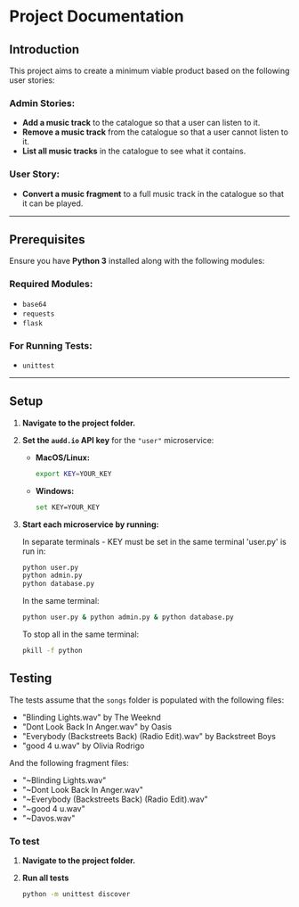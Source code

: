 # Project Documentation

## Introduction

This project aims to create a minimum viable product based on the following user stories:

### Admin Stories:
- **Add a music track** to the catalogue so that a user can listen to it.  
- **Remove a music track** from the catalogue so that a user cannot listen to it.  
- **List all music tracks** in the catalogue to see what it contains.  

### User Story:
- **Convert a music fragment** to a full music track in the catalogue so that it can be played.  

---

## Prerequisites

Ensure you have **Python 3** installed along with the following modules:

### Required Modules:
- `base64`
- `requests`
- `flask`

### For Running Tests:
- `unittest`

---

## Setup

1. **Navigate to the project folder.**  

2. **Set the `audd.io` API key** for the `"user"` microservice:  
   - **MacOS/Linux:**  
     ```sh
     export KEY=YOUR_KEY
     ```
   - **Windows:**  
     ```sh
     set KEY=YOUR_KEY
     ```

3. **Start each microservice by running:**

    In separate terminals - KEY must be set in the same terminal 'user.py' is run in:
    ```sh
    python user.py
    python admin.py
    python database.py
    ```

    In the same terminal:
    ```sh
    python user.py & python admin.py & python database.py
    ```
    To stop all in the same terminal:
    ```sh
    pkill -f python
    ```

## Testing

The tests assume that the `songs` folder is populated with the following files:

- "Blinding Lights.wav" by The Weeknd
- "Dont Look Back In Anger.wav" by Oasis
- "Everybody (Backstreets Back) (Radio Edit).wav" by Backstreet Boys
- "good 4 u.wav" by Olivia Rodrigo

And the following fragment files:

- "~Blinding Lights.wav"
- "~Dont Look Back In Anger.wav"
- "~Everybody (Backstreets Back) (Radio Edit).wav"
- "~good 4 u.wav"
- "~Davos.wav"

### To test

1. **Navigate to the project folder.**  

2. **Run all tests**
    ```sh
    python -m unittest discover
    ```
